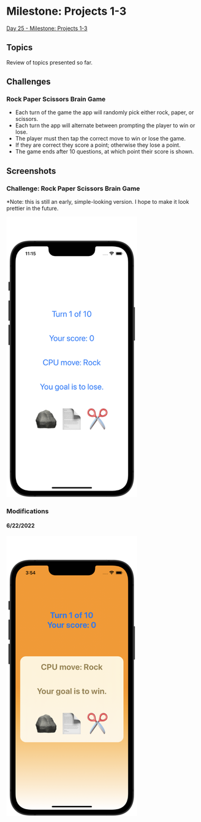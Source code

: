 #  Milestone: Projects 1-3

[Day 25 - Milestone: Projects 1-3](https://www.hackingwithswift.com/100/swiftui/25)

## Topics

Review of topics presented so far.

## Challenges

### Rock Paper Scissors Brain Game

* Each turn of the game the app will randomly pick either rock, paper, or scissors.
* Each turn the app will alternate between prompting the player to win or lose.
* The player must then tap the correct move to win or lose the game.
* If they are correct they score a point; otherwise they lose a point.
* The game ends after 10 questions, at which point their score is shown.

## Screenshots

### Challenge: Rock Paper Scissors Brain Game

*Note: this is still an early, simple-looking version. I hope to make it look prettier in the future.

<p float="left">
    <img src="screenshots/rockpaperscissors01.png" alt="Rock Paper Scissors Brain Game Picture 1" width="341">
</p>

### Modifications

#### 6/22/2022

<p float="left">
    <img src="screenshots/rockpaperscissors-mod01.png" alt="Rock Paper Scissors Brain Game Modification 1" width="341">
</p>
